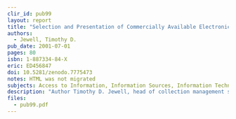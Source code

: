 ```yaml
---
clir_id: pub99
layout: report
title: "Selection and Presentation of Commercially Available Electronic Resources: Issues and Practices"
authors: 
  - Jewell, Timothy D.
pub_date: 2001-07-01
pages: 80
isbn: 1-887334-84-X
eric: ED456847
doi: 10.5281/zenodo.7775473
notes: HTML was not migrated
subjects: Access to Information, Information Sources, Information Technology, Internet, Library Collection Development, Online Systems, Research Libraries, Selection Tools
description: "Author Timothy D. Jewell, head of collection management services at the University of Washington, provides an in-depth look at how several research libraries select, license, present, and support the use of commercial online materials. Uncovering a variety of practices, he identifies those that are proving to be most effective integrating commercial online materials into library collections. He includes a decision tool that emphasizes and supports strategic planning, and encourages careful consideration of how libraries’ functions and professional staff are organized. He also supplies a reference tool, citing working papers and operational guidelines that libraries rely on but rarely “publish.” Finally, the author frames an important and practical development agenda by encouraging libraries to collaborate in designing information systems capable of organizing the detailed and often dynamic information they need to maintain about their commercial holdings."
files:
  - pub99.pdf
---
```

